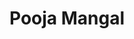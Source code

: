 ---
title: Pooja Mangal
biosmall: "A lazy but generous soul whose laziness disappears when it comes to cooking, organizing and painting! Also my first and forever love is my sleep!"
biolarge: 
avatar: https://i.postimg.cc/J4yRF6P7/pooja-mangal-profile.webp
twitter: 
instagram:
---